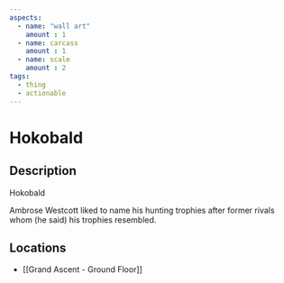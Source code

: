 ```yaml
---
aspects: 
  - name: "wall art"
    amount : 1
  - name: carcass
    amount : 1
  - name: scale
    amount : 2
tags:
  - thing
  - actionable
---
```


# Hokobald

## Description
Hokobald

Ambrose Westcott liked to name his hunting trophies after former rivals whom (he said) his trophies resembled.
## Locations
- [[Grand Ascent - Ground Floor]]